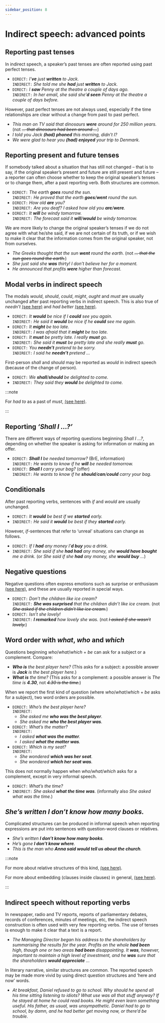 ```yaml
---
sidebar_position: 8
---
```


# Indirect speech: advanced points

## Reporting past tenses

In indirect speech, a speaker’s past tenses are often reported using past perfect tenses.

- ``DIRECT:`` *I’**ve** just **written** to Jack.*  
  ``INDIRECT:`` *She told me she **had** just **written** to Jack.*
- ``DIRECT:`` *I **saw** Penny at the theatre a couple of days ago.*  
  ``INDIRECT:`` *In her email, she said she’**d seen** Penny at the theatre a couple of days before.*

However, past perfect tenses are not always used, especially if the time relationships are clear without a change from past to past perfect.

- *This man on TV said that dinosaurs **were** around for 250 million years.* (not *~~… that dinosaurs had been around …~~*)
- *I told you Jack **(had) phoned** this morning, didn’t I?*
- *We were glad to hear you **(had) enjoyed** your trip to Denmark.*

## Reporting present and future tenses

If somebody talked about a situation that has still not changed – that is to say, if the original speaker’s present and future are still present and future – a reporter can often choose whether to keep the original speaker’s tenses or to change them, after a past reporting verb. Both structures are common.

- ``DIRECT:`` *The earth **goes** round the sun.*  
  ``INDIRECT:`` *He proved that the earth **goes**/**went** round the sun.*
- ``DIRECT:`` *How old **are** you?*  
  ``INDIRECT:`` *Are you deaf? I asked how old you **are**/**were**.*
- ``DIRECT:`` *It **will** be windy tomorrow.*  
  ``INDIRECT:`` *The forecast said it **will**/**would** be windy tomorrow.*

We are more likely to change the original speaker’s tenses if we do not agree with what he/she said, if we are not certain of its truth, or if we wish to make it clear that the information comes from the original speaker, not from ourselves.

- *The Greeks thought that the sun **went** round the earth.* (not *~~… that the sun goes round the earth.~~*)
- *She just said she **was** thirty! I don’t believe her for a moment.*
- *He announced that profits **were** higher than forecast.*

## Modal verbs in indirect speech

The modals *would*, *should*, *could*, *might*, *ought* and *must* are usually unchanged after past reporting verbs in indirect speech. This is also true of *needn’t* [(see here)](./../../vocabulary/word-problems-from-a-to-z/need) and *had better* [(see here)](./../modal-auxiliary-verbs/weaker-obligation-had-better).

- ``DIRECT:`` *It **would** be nice if I **could** see you again.*  
  ``INDIRECT:`` *He said it **would** be nice if he **could** see me again.*
- ``DIRECT:`` *It **might** be too late.*  
  ``INDIRECT:`` *I was afraid that it **might** be too late.*
- ``DIRECT:`` *It **must** be pretty late. I really **must** go.*  
  ``INDIRECT:`` *She said it **must** be pretty late and she really **must** go.*
- ``DIRECT:`` *You **needn’t** pretend to be sorry.*  
  ``INDIRECT:`` *I said he **needn’t** pretend …*

First-person *shall* and *should* may be reported as *would* in indirect speech (because of the change of person).

- ``DIRECT:`` *We **shall**/**should** be delighted to come.*
- ``INDIRECT:`` *They said they **would** be delighted to come.*

:::note

For *had to* as a past of *must*, [(see here)](./../modal-auxiliary-verbs/strong-obligation-must-will#past-necessity-and-obligation-they-had-to-work-very-hard).

:::

## Reporting *‘Shall I …?’*

There are different ways of reporting questions beginning *Shall I …?*, depending on whether the speaker is asking for information or making an offer.

- ``DIRECT:`` ***Shall I** be needed tomorrow?* (BrE, information)  
  ``INDIRECT:`` *He wants to know if he **will** be needed tomorrow.*
- ``DIRECT:`` ***Shall I** carry your bag?* (offer)  
  ``INDIRECT:`` *He wants to know if he **should**/**can**/**could** carry your bag.*

## Conditionals

After past reporting verbs, sentences with *if* and *would* are usually unchanged.

- ``DIRECT:`` *It **would** be best if we **started** early.*
- ``INDIRECT:`` *He said it **would** be best if they **started** early.*

However, *if*\-sentences that refer to ‘unreal’ situations can change as follows.

- ``DIRECT:`` *If I **had** any money I’**d buy** you a drink.*
- ``INDIRECT:`` *She said if she **had had** any money, she **would have bought** me a drink.* (or *She said if she **had** any money, she **would buy** …*)

## Negative questions

Negative questions often express emotions such as surprise or enthusiasm [(see here)](./../basic-clause-types/negative-questions), and these are usually reported in special ways.

- ``DIRECT:`` *Don’t the children like ice cream?*  
  ``INDIRECT:`` ***She was surprised** that the children didn’t like ice cream.* (not *~~She asked if the children didn’t like ice cream.~~*)
- ``DIRECT:`` *Isn’t she lovely!*  
  ``INDIRECT:`` ***I remarked** how lovely she was.* (not *~~I asked if she wasn’t lovely.~~*)

## Word order with *what*, *who* and *which*

Questions beginning *who*/*what*/*which* + *be* can ask for a subject or a complement. Compare:

- ***Who is** the best player here?* (This asks for a subject: a possible answer is ***Jack** is the best player here.*)
- ***What is** the time?* (This asks for a complement: a possible answer is *The time is **4.30***, not *~~4.30 is the time.~~*)

When we report the first kind of question (where *who*/*what*/*which* + *be* asks for a subject), two word orders are possible.

- ``DIRECT:`` *Who’s the best player here?*  
  ``INDIRECT:``
  - *She asked me **who was the best player**.*  
  - *She asked me **who the best player was**.*
- ``DIRECT:`` *What’s the matter?*  
  ``INDIRECT:``
  - *I asked **what was the matter**.*  
  - *I asked **what the matter was**.*
- ``DIRECT:`` *Which is my seat?*  
  ``INDIRECT:``
  - *She wondered **which was her seat**.*  
  - *She wondered **which her seat was**.*

This does not normally happen when *who*/*what*/*which* asks for a complement, except in very informal speech.

- ``DIRECT:`` *What’s the time?*
- ``INDIRECT:`` *She asked **what the time was**.* (informally also *She asked what was the time.*)

## *She’s written I don’t know how many books.*

Complicated structures can be produced in informal speech when reporting expressions are put into sentences with question-word clauses or relatives.

- *She’s written **I don’t know how many books**.*
- *He’s gone **I don’t know where**.*
- *This is the man who **Anna said would tell us about the church**.*

:::note

For more about relative structures of this kind, [(see here)](./../relative-clauses/relatives-advanced-points#somebody-i-know-you-ll-like).

For more about embedding (clauses inside clauses) in general, [(see here)](./../written-texts/reading-complicated-structures#why-do-these-structures-make-reading-difficult-breaking-things-up).

:::

## Indirect speech without reporting verbs

In newspaper, radio and TV reports, reports of parliamentary debates, records of conferences, minutes of meetings, etc, the indirect speech construction is often used with very few reporting verbs. The use of tenses is enough to make it clear that a text is a report.

- *The Managing Director began his address to the shareholders by summarising the results for the year. Profits on the whole **had been** high, though one or two areas **had been** disappointing. It **was**, however, important to maintain a high level of investment, and he **was** sure that the shareholders **would appreciate** …*

In literary narrative, similar structures are common. The reported speech may be made more vivid by using direct question structures and ‘here and now’ words.

- *At breakfast, Daniel refused to go to school. Why should he spend all his time sitting listening to idiots? What use was all that stuff anyway? If he stayed at home he could read books. He might even learn something useful. His father, as usual, was unsympathetic. Daniel had to go to school, by damn, and he had better get moving now, or there’d be trouble.*
